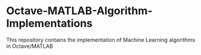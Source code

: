 # Octave-MATLAB-Algorithm-Implementations
This repository contains the implementation of Machine Learning algorithms in Octave/MATLAB

